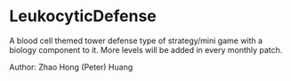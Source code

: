 LeukocyticDefense
=================

A blood cell themed tower defense type of strategy/mini game with a biology component to it. More levels will be added in every monthly patch.

Author: Zhao Hong (Peter) Huang
